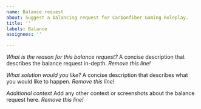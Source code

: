 ```yaml
---
name: Balance request
about: Suggest a balancing request for Carbonfiber Gaming Roleplay.
title: ''
labels: Balance
assignees: ''

---
```


*What is the reason for this balance request?*
A concise description that describes the balance request in-depth. *Remove this line!*

*What solution would you like?*
A concise description that describes what you would like to happen. *Remove this line!*

*Additional context*
Add any other context or screenshots about the balance request here. *Remove this line!*
